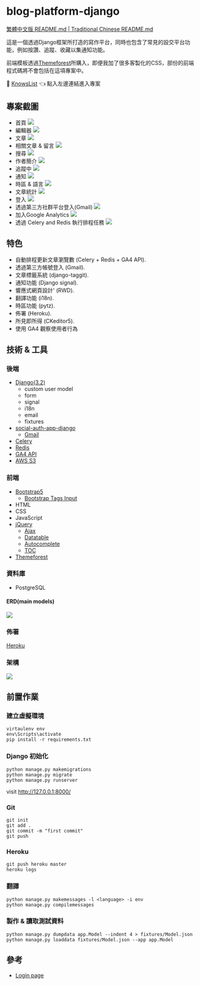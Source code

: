 # blog-platform-django


[繁體中文版 README.md | Traditional Chinese README.md]()

這是一個透過Django框架所打造的寫作平台，同時也包含了常見的設交平台功能，例如按讚、追蹤、收藏以集通知功能。

前端模板透過[Themeforest](https://themeforest.net/)所購入，即便我加了很多客製化的CSS，部份的前端程式碼將不會包括在這項專案中。


:link: [KnowsList](https://www.knowslist.com/) :point_left: 點入左邊連結進入專案


## 專案截圖

- 首頁
![](https://github.com/ycy-tw/blog-platform-django/blob/91d9370bc365353d02b71e53dbac52b4c4d0934e/screenshots/home_zhhant.PNG)
- 編輯器
![](https://github.com/ycy-tw/blog-platform-django/blob/91d9370bc365353d02b71e53dbac52b4c4d0934e/screenshots/editor_zhhant.PNG)
- 文章
![](https://github.com/ycy-tw/blog-platform-django/blob/91d9370bc365353d02b71e53dbac52b4c4d0934e/screenshots/article_zhhant.PNG)
- 相關文章 & 留言
![](https://github.com/ycy-tw/blog-platform-django/blob/91d9370bc365353d02b71e53dbac52b4c4d0934e/screenshots/rel_comment_zhhant.PNG)
- 搜尋
![](https://github.com/ycy-tw/blog-platform-django/blob/91d9370bc365353d02b71e53dbac52b4c4d0934e/screenshots/search_zhhant.PNG)
- 作者簡介
![](https://github.com/ycy-tw/blog-platform-django/blob/91d9370bc365353d02b71e53dbac52b4c4d0934e/screenshots/profile_zhhant.PNG)
- 追蹤中
![](https://github.com/ycy-tw/blog-platform-django/blob/91d9370bc365353d02b71e53dbac52b4c4d0934e/screenshots/following_zhhant.PNG)
- 通知
![](https://github.com/ycy-tw/blog-platform-django/blob/91d9370bc365353d02b71e53dbac52b4c4d0934e/screenshots/notification_zhhant.PNG)
- 時區 & 語言
![](https://github.com/ycy-tw/blog-platform-django/blob/91d9370bc365353d02b71e53dbac52b4c4d0934e/screenshots/loc_lang_zhhant.PNG)
- 文章統計
![](https://github.com/ycy-tw/blog-platform-django/blob/91d9370bc365353d02b71e53dbac52b4c4d0934e/screenshots/stats_zhhant.PNG)
- 登入
![](https://github.com/ycy-tw/blog-platform-django/blob/91d9370bc365353d02b71e53dbac52b4c4d0934e/screenshots/login_zhhant.PNG)
- 透過第三方社群平台登入(Gmail)
![](https://github.com/ycy-tw/blog-platform-django/blob/91d9370bc365353d02b71e53dbac52b4c4d0934e/screenshots/gmail_auth.PNG)
- 加入Google Analytics
![](https://github.com/ycy-tw/blog-platform-django/blob/91d9370bc365353d02b71e53dbac52b4c4d0934e/screenshots/ga.PNG)
- 透過 Celery and Redis 執行排程任務
![](https://github.com/ycy-tw/blog-platform-django/blob/91d9370bc365353d02b71e53dbac52b4c4d0934e/screenshots/celery.PNG)

## 特色

- 自動排程更新文章瀏覽數 (Celery + Redis + GA4 API).
- 透過第三方帳號登入 (Gmail).
- 文章標籤系統 (django-taggit).
- 通知功能 (Django signal).
- 響應式網頁設計' (RWD).
- 翻譯功能 (i18n).
- 時區功能 (pytz).
- 佈署 (Heroku).
- 所見即所得 (CKeditor5).
- 使用 GA4 觀察使用者行為


## 技術 & 工具
### 後端
- [Django(3.2)](https://www.djangoproject.com/)
    - custom user model
    - form
    - signal
    - i18n
    - email
    - fixtures
- [social-auth-app-django](https://github.com/python-social-auth/social-app-django)
    - [Gmail](https://python-social-auth.readthedocs.io/en/latest/configuration/django.html)
- [Celery](https://docs.celeryq.dev/en/stable/getting-started/introduction.html)
- [Redis](https://docs.redis.com/latest/rs/references/client_references/client_python/)
- [GA4 API](https://developers.google.com/analytics/devguides/reporting/data/v1)
- [AWS S3](https://aws.amazon.com/s3/)

### 前端
- [Bootstrap5](https://getbootstrap.com/)
    - [Bootstrap Tags Input](https://bootstrap-tagsinput.github.io/bootstrap-tagsinput/examples/)
- HTML
- CSS
- JavaScript
- [jQuery](https://jquery.com/)
    - [Ajax](https://api.jquery.com/jquery.ajax/)
    - [Datatable](https://datatables.net/)
    - [Autocomplete](https://jqueryui.com/autocomplete/)
    - [TOC](https://ndabas.github.io/toc/)
- [Themeforest](https://themeforest.net/)

### 資料庫
- PostgreSQL

#### ERD(main models)

![](https://github.com/ycy-tw/blog-platform-django/blob/91d9370bc365353d02b71e53dbac52b4c4d0934e/screenshots/ERD.png)


### 佈署

[Heroku](https://www.heroku.com/)


### 架構

![](https://github.com/ycy-tw/blog-platform-django/blob/91d9370bc365353d02b71e53dbac52b4c4d0934e/screenshots/structure.png)


## 前置作業
### 建立虛擬環境
```
virtaulenv env
env\Scripts\activate
pip install -r requirements.txt
```

### Django 初始化
```
python manage.py makemigrations
python manage.py migrate
python manage.py runserver
```
visit http://127.0.0.1:8000/


### Git
```git
git init
git add .
git commit -m "first commit"
git push
```

### Heroku
```
git push heroku master
heroku logs
```

### 翻譯
```
python manage.py makemessages -l <language> -i env
python manage.py compilemessages
```

### 製作 & 讀取測試資料
```
python manage.py dumpdata app.Model --indent 4 > fixtures/Model.json
python manage.py loaddata fixtures/Model.json --app app.Model
```

## 參考
- [Login page](https://codepen.io/BetaNow/pen/zYNPPJe)

